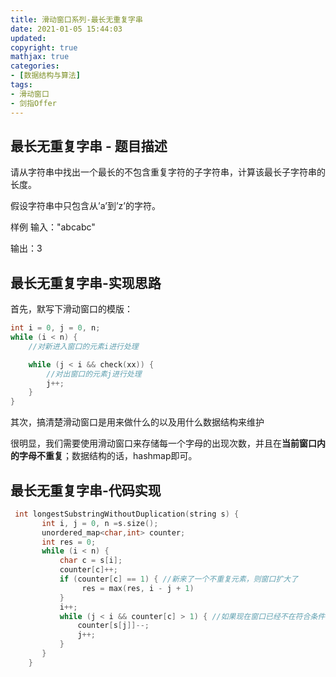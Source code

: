 ```yaml
---
title: 滑动窗口系列-最长无重复字串
date: 2021-01-05 15:44:03
updated:
copyright: true
mathjax: true
categories:
- [数据结构与算法]
tags: 
- 滑动窗口
- 剑指Offer
---
```


## 最长无重复字串 - 题目描述

请从字符串中找出一个最长的不包含重复字符的子字符串，计算该最长子字符串的长度。

假设字符串中只包含从’a’到’z’的字符。

样例
输入："abcabc"

输出：3

## 最长无重复字串-实现思路

首先，默写下滑动窗口的模版：

```cpp
int i = 0, j = 0, n;
while (i < n) {
    //对新进入窗口的元素i进行处理

    while (j < i && check(xx)) {
        //对出窗口的元素j进行处理
        j++;
    }
}
```

其次，搞清楚滑动窗口是用来做什么的以及用什么数据结构来维护

很明显，我们需要使用滑动窗口来存储每一个字母的出现次数，并且在**当前窗口内的字母不重复**；数据结构的话，hashmap即可。

## 最长无重复字串-代码实现

```cpp
 int longestSubstringWithoutDuplication(string s) {
       int i, j = 0, n =s.size();
       unordered_map<char,int> counter;
       int res = 0;
       while (i < n) {
           char c = s[i];
           counter[c]++;
           if (counter[c] == 1) { //新来了一个不重复元素，则窗口扩大了
                res = max(res, i - j + 1)
           }
           i++;
           while (j < i && counter[c] > 1) { //如果现在窗口已经不在符合条件，则一直往前移动left，直到窗口重新满足
               counter[s[j]]--;
               j++;
           }
       }
    }
```
